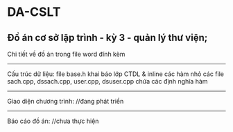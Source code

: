 # DA-CSLT
Đồ án cơ sở lập trình - kỳ 3 - quản lý thư viện;
-------------------------------------------------

Chi tiết về đồ án trong file word đính kèm

-------------------------------------------------

Cấu trúc dữ liệu:
file base.h khai báo lớp CTDL & inline các hàm nhỏ
các file sach.cpp, dssach.cpp, user.cpp, dsuser.cpp chứa các định nghĩa hàm

-------------------------------------------------

Giao diện chương trình:
//đang phát triển

-------------------------------------------------

Báo cáo đồ án:
//chưa thực hiện
